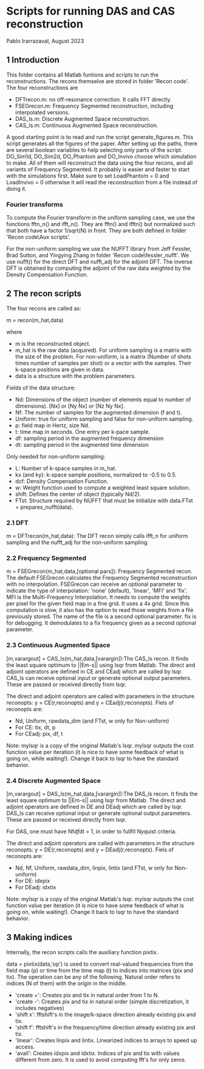 # Scripts for running DAS and CAS reconstruction
Pablo Irarrazaval, August 2023

## 1 Introduction
This folder contains all Matlab funtions and scripts to run the reconstructions. The recons themselve are stored in folder 'Recon code'. The four reconstructions are 
- DFTrecon.m: no off-resonance correction. It calls FFT directly.
- FSEGrecon.m: Frequency Segmented reconstruction, including interpolated versions.
- DAS_ls.m: Discrete Augmented Space reconstruction.
- CAS_ls.m: Continuous Augmented Space reconstruction.
  
A good starting point is to read and run the script generate_figures.m. This script generates all the figures of the paper. After setting up the paths, there are several boolean variables to help selecting only parts of the script. DO_Sim1d, DO_Sim2d, DO_Phantom and DO_Invivo choose which simulation to make. All of them will reconstruct the data using the four recons, and all variants of Frequency Segmented. It probably is easier and faster to start with the simulations first. Make sure to set LoadPhantom = 0 and LoadInvivo = 0 otherwise it will read the reconstruction from a file instead of doing it.

### Fourier transforms
To compute the Fourier transform in the uniform sampling case, we use the functions fftn_n() and ifft_n(). They are fftn() and ifftn() but normalized such that both have a factor 1/sqrt(N) in front. They are both defined in folder 'Recon code\Aux scripts'.

For the non-uniform sampling we use the NUFFT library from Jeff Fessler, Brad Sutton, and Yingying Zhang in folder 'Recon code\fessler_nufft'. We use nufft() for the direct DFT and nufft_adj for the adjoint DFT. The inverse DFT is obtained by computing the adjoint of the raw data weighted by the Density Compensation Function.

## 2 The recon scripts
The four recons are called as:

m = recon(m_hat,data)

where
- m is the reconstructed object.
- m_hat is the raw data (acquired). For uniform sampling is a matrix with the size of the problem. For non-uniform, is a matrix (Number of shots times number of samples per shot) or a vector with the samples. Their k-space positions are given in data.
- data is a structure with the problem parameters.
  
Fields of the data structure:
- Nd: Dimensions of the object (number of elements equal to number of dimensions). [Nx] or [Ny Nx] or [Nz Ny Nx].
- Nf: The number of samples for the augmented dimension (f and t).
- Uniform: true for uniform sampling and false for non-uniform sampling.
- p: field map in Hertz, size Nd.
- t: time map in seconds. One entry per k-pace sample.
- df: sampling period in the augmented frequency dimension
- dt: sampling period in the augmented time dimension

Only needed for non-uniform sampling:
- L: Number of k-space samples in m_hat.
- kx (and ky): k-space sample positions, normalized to -0.5 to 0.5.
- dcf: Density Compensation Function.
- w: Weight function used to compute a weighted least square solution.
- shift: Defines the center of object (typically Nd/2). 
- FTst: Structure required by NUFFT that must be initialize with data.FTst = prepares_nufft(data).

### 2.1 DFT
m = DFTrecon(m_hat,data): The DFT recon simply calls ifft_n for uniform sampling and the nufft_adj for the non-uniform sampling.

### 2.2 Frequency Segmented
m = FSEGrecon(m_hat,data,[optional pars]): Frequency Segmented recon. The default FSEGrecon calculates the Frequency Segmented reconstruction with no interpolation. FSEGrecon can receive an optional parameter to indicate the type of interpolation: 'none' (default), 'linear', 'MFI' and 'fix'. MFI is the Multi-Frequency Interpolation. It needs to compute the weights per pixel for the given field map in a fine grid. It uses a 4x grid. Since this computation is slow, it also has the option to read those weights from a file previously stored. The name of the file is a second optional parameter. fix is for debugging. It demodulates to a fix frequency given as a second optional parameter.

### 2.3 Continuous Augmented Space
[m,varargout] = CAS_ls(m_hat,data,[varargin]):The CAS_ls recon. It finds the least square optimum to ||Em-s|| using lsqr from Matlab. The direct and adjoint operators are defined in CE and CEadj which are called by lsqr. CAS_ls can receive optional input or generate optional output parameters. These are passed or received directly from lsqr.

The direct and adjoint operators are called with parameters in the structure reconopts: y = CE(r,reconopts) and y = CEadj(r,reconopts). Fiels of reconopts are:
- Nd, Uniform, rawdata_dim (and FTst, w only for Non-uniform)
- For CE: tix, dt, p
- For CEadj: pix, df, t

Note: mylsqr is a copy of the original Matlab's lsqr. mylsqr outputs the cost function value per iteration (it is nice to have some feedback of what is going on, while waiting!). Change it back to lsqr to have the standard behavior.

### 2.4 Discrete Augmented Space
[m,varargout] = DAS_ls(m_hat,data,[varargin]):The DAS_ls recon. It finds the least square optimum to ||Em-s|| using lsqr from Matlab. The direct and adjoint operators are defined in DE and DEadj which are called by lsqr. DAS_ls can receive optional input or generate optional output parameters. These are passed or received directly from lsqr.

For DAS, one must have Nf*df*dt = 1, in order to fullfil Nyquist criteria.

The direct and adjoint operators are called with parameters in the structure reconopts: y = DE(r,reconopts) and y = DEadj(r,reconopts). Fiels of reconopts are:
- Nd, Nf, Uniform, rawdata_dim, linpix, lintix (and FTst, w only for Non-uniform)
- For DE: idxpix
- For DEadj: idxtix

Note: mylsqr is a copy of the original Matlab's lsqr. mylsqr outputs the cost function value per iteration (it is nice to have some feedback of what is going on, while waiting!). Change it back to lsqr to have the standard behavior.

## 3 Making indices
Internally, the recon scripts calls the auxiliary function pixtix.

data = pixtix(data,'op') is used to convert real-valued frequencies from the field map (p) or time from the time map (t) to indices into matrices (pix and tix). The operation can be any of the following. Natural order refers to indices (N of them) with the origin in the middle.
- 'create +':   Creates pix and tix in natural order from 1 to N.
- 'create -':   Creates pix and tix in natural order (simple discretization, it includes negatives)
- 'shift x':    fftshift's in the image/k-space direction already existing pix and tix.
- 'shift f':    fftshift's in the frequency/time direction already existing pix and tix.
- 'linear':     Creates linpix and lintix. Linearized indices to arrays to speed up access.
- 'avail':      Creates idxpix and idxtix. Indices of pix and tix with values different from zero. It is used to avoid computing fft's for only zeros.
